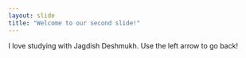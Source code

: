 ```yaml
---
layout: slide
title: "Welcome to our second slide!"
---
```

I love studying with Jagdish Deshmukh.
Use the left arrow to go back!

